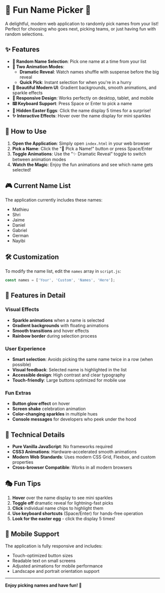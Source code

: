# 🎲 Fun Name Picker 🎉

A delightful, modern web application to randomly pick names from your list! Perfect for choosing who goes next, picking teams, or just having fun with random selections.

## ✨ Features

- **🎯 Random Name Selection**: Pick one name at a time from your list
- **🎪 Two Animation Modes**: 
  - **Dramatic Reveal**: Watch names shuffle with suspense before the big reveal
  - **Quick Pick**: Instant selection for when you're in a hurry
- **🌈 Beautiful Modern UI**: Gradient backgrounds, smooth animations, and sparkle effects
- **📱 Responsive Design**: Works perfectly on desktop, tablet, and mobile
- **⌨️ Keyboard Support**: Press Space or Enter to pick a name
- **🎁 Hidden Easter Eggs**: Click the name display 5 times for a surprise!
- **✨ Interactive Effects**: Hover over the name display for mini sparkles

## 🚀 How to Use

1. **Open the Application**: Simply open `index.html` in your web browser
2. **Pick a Name**: Click the "🎯 Pick a Name!" button or press Space/Enter
3. **Toggle Animations**: Use the "✨ Dramatic Reveal" toggle to switch between animation modes
4. **Watch the Magic**: Enjoy the fun animations and see which name gets selected!

## 🎮 Current Name List

The application currently includes these names:
- Mathieu
- Shri  
- Jaime
- Daniel
- Gabriel
- German
- Nayibi

## 🛠️ Customization

To modify the name list, edit the `names` array in `script.js`:

```javascript
const names = ['Your', 'Custom', 'Names', 'Here'];
```

## 🎨 Features in Detail

### Visual Effects
- **Sparkle animations** when a name is selected
- **Gradient backgrounds** with floating animations
- **Smooth transitions** and hover effects
- **Rainbow border** during selection process

### User Experience
- **Smart selection**: Avoids picking the same name twice in a row (when possible)
- **Visual feedback**: Selected name is highlighted in the list
- **Accessible design**: High contrast and clear typography
- **Touch-friendly**: Large buttons optimized for mobile use

### Fun Extras
- **Button glow effect** on hover
- **Screen shake** celebration animation
- **Color-changing sparkles** in multiple hues
- **Console messages** for developers who peek under the hood

## 🌟 Technical Details

- **Pure Vanilla JavaScript**: No frameworks required
- **CSS3 Animations**: Hardware-accelerated smooth animations
- **Modern Web Standards**: Uses modern CSS Grid, Flexbox, and custom properties
- **Cross-browser Compatible**: Works in all modern browsers

## 🎭 Fun Tips

1. **Hover** over the name display to see mini sparkles
2. **Toggle off** dramatic reveal for lightning-fast picks
3. **Click** individual name chips to highlight them
4. **Use keyboard shortcuts** (Space/Enter) for hands-free operation
5. **Look for the easter egg** - click the display 5 times!

## 📱 Mobile Support

The application is fully responsive and includes:
- Touch-optimized button sizes
- Readable text on small screens
- Adjusted animations for mobile performance
- Landscape and portrait orientation support

---

**Enjoy picking names and have fun! 🎉** 
